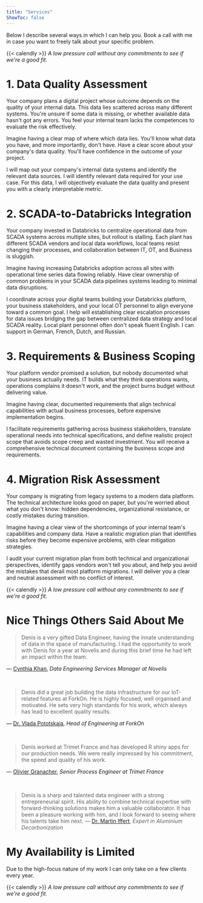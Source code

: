 ```yaml
---
title: "Services"
ShowToc: false
---
```


Below I describe several ways in which I can help you. Book a call with me in case you want to freely talk about your specific problem.

{{< calendly >}}
*A low pressure call without any commitments to see if we're a good fit.*

# 1. Data Quality Assessment

Your company plans a digital project whose outcome depends on the quality of your internal data. This data lies scattered across many different systems. You're unsure if some data is missing, or whether available data hasn't got any errors. You feel your internal team lacks the competences to evaluate the risk effectively.

Imagine having a clear map of where which data lies. You'll know what data you have, and more importantly, don't have. Have a clear score about your company's data quality. You'll have confidence in the outcome of your project.

I will map out your company's internal data systems and identify the relevant data sources. I will identify relevant data required for your use case. For this data, I will objectively evaluate the data quality and present you with a clearly interpretable metric.

# 2. SCADA-to-Databricks Integration

Your company invested in Databricks to centralize operational data from SCADA systems across multiple sites, but rollout is stalling. Each plant has different SCADA vendors and local data workflows, local teams resist changing their processes, and collaboration between IT, OT, and Business is sluggish.

Imagine having increasing Databricks adoption across all sites with operational time series data flowing reliably. Have clear ownership of common problems in your SCADA data pipelines systems leading to minimal data disruptions.

I coordinate across your digital teams building your Databricks platform, your business stakeholders, and your local OT personnel to align everyone toward a common goal. I help will establishing clear escalation processes for data issues bridging the gap between centralized data strategy and local SCADA reality. Local plant personnel often don't speak fluent English. I can support in German, French, Dutch, and Russian.

# 3. Requirements & Business Scoping

Your platform vendor promised a solution, but nobody documented what your business actually needs. IT builds what they think operations wants, operations complains it doesn't work, and the project burns budget without delivering value.

Imagine having clear, documented requirements that align technical capabilities with actual business processes, before expensive implementation begins.

I facilitate requirements gathering across business stakeholders, translate operational needs into technical specifications, and define realistic project scope that avoids scope creep and wasted investment. You will receive a comprehensive technical document containing the business scope and requirements.

# 4. Migration Risk Assessment

Your company is migrating from legacy systems to a modern data platform. The technical architecture looks good on paper, but you're worried about what you don't know: hidden dependencies, organizational resistance, or costly mistakes during transition.

Imagine having a clear view of the shortcomings of your internal team's capabilities and company data. Have a realistic migration plan that identifies risks before they become expensive problems, with clear mitigation strategies.

I audit your current migration plan from both technical and organizational perspectives, identify gaps vendors won't tell you about, and help you avoid the mistakes that derail most platform migrations. I will deliver you a clear and neutral assessment with no conflict of interest.

{{< calendly >}}
*A low pressure call without any commitments to see if we're a good fit.*

# Nice Things Others Said About Me

> Denis is a very gifted Data Engineer, having the innate understanding of data in the space of manufacturing. I had the opportunity to work with Denis for a year at Novelis and during this brief time he had left an impact within the team.

— [Cynthia Khan](https://www.linkedin.com/in/khancynthia/), *Data Engineering Services Manager at Novelis*

<br>

> Denis did a great job building the data infrastructure for our IoT-related features at ForkOn. He is highly focused, well organised and motivated. He sets very high standards for his work, which always has lead to excellent quality results.

— [Dr. Vlada Pototskaia](https://www.linkedin.com/in/vpototsk/), *Head of Engineering at ForkOn*

<br>

> Denis worked at Trimet France and has developed R shiny apps for our production needs. We were really impressed by his commitment, the speed and quality of his work.

— [Olivier Granacher](https://www.linkedin.com/in/oliviergranacher/), *Senior Process Engineer at Trimet France*

<br>

> Denis is a sharp and talented data engineer with a strong entrepreneurial spirit. His ability to combine technical expertise with forward-thinking solutions makes him a valuable collaborator. It has been a pleasure working with him, and I look forward to seeing where his talents take him next.
— [Dr. Martin Iffert](https://www.linkedin.com/in/dr-martin-iffert-3270678/), *Expert in Aluminium Decarbonization*

# My Availability is Limited

Due to the high-focus nature of my work I can only take on a few clients every year.

{{< calendly >}}
*A low pressure call without any commitments to see if we're a good fit.*
